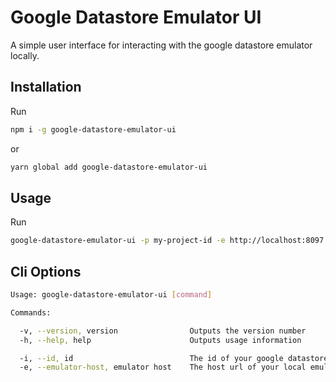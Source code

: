 # Google Datastore Emulator UI

A simple user interface for interacting with the google datastore emulator locally.

## Installation

Run 

```sh
npm i -g google-datastore-emulator-ui
``` 
or 

```sh
yarn global add google-datastore-emulator-ui
```

## Usage

Run 

```sh
google-datastore-emulator-ui -p my-project-id -e http://localhost:8097
```

## Cli Options

```sh
Usage: google-datastore-emulator-ui [command]

Commands:

  -v, --version, version                Outputs the version number
  -h, --help, help                      Outputs usage information

  -i, --id, id                          The id of your google datastore instance
  -e, --emulator-host, emulator host    The host url of your local emulator such as http://localhost:8003
```